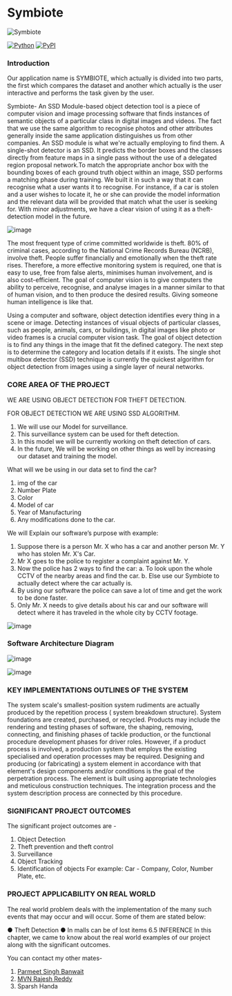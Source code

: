 # Symbiote

  ![Symbiote](https://user-images.githubusercontent.com/78999231/210716979-f41e6586-ef0e-48bc-aeb4-9ccbe68c2084.png)


[![Python](https://img.shields.io/pypi/pyversions/tensorflow.svg?style=plastic)](https://badge.fury.io/py/tensorflow)
[![PyPI](https://badge.fury.io/py/tensorflow.svg)](https://badge.fury.io/py/tensorflow)

### Introduction

Our application name is
SYMBIOTE, which actually is divided into two parts, the first which compares the
dataset and another which actually is the user interactive and performs the task given
by the user.


Symbiote- An SSD Module-based object detection tool is a piece of computer vision and image processing software that finds instances of semantic objects of a particular class in digital images and videos. The fact that we use the same algorithm to recognise photos and other attributes generally inside the same application distinguishes us from other companies. An SSD module is what we're actually employing to find them. A single-shot detector is an SSD. It predicts the border boxes and the classes directly from feature maps in a single pass without the use of a delegated region proposal network.To match the appropriate anchor box with the bounding boxes of each ground truth object within an image, SSD performs a matching phase during training. We built it in such a way that it can recognise what a user wants it to recognise. For instance, if a car is stolen and a user wishes to locate it, he or she can provide the model information and the relevant data will be provided that match what the user is seeking for. With minor adjustments, we have a clear vision of using it as a theft-detection model in the future.

![image](https://user-images.githubusercontent.com/92686380/213913344-84c64bd9-63aa-42d9-94b4-5e2debe13bbf.png)


The most frequent type of crime committed worldwide is theft. 80% of criminal cases, according to the National Crime Records Bureau (NCRB), involve theft. People suffer financially and emotionally when the theft rate rises. Therefore, a more effective monitoring system is required, one that is easy to use, free from false alerts, minimises human involvement, and is also cost-efficient. The goal of computer vision is to give computers the ability to perceive, recognise, and analyse images in a manner similar to that of human vision, and to then produce the desired results. Giving someone human intelligence is like that.

Using a computer and software, object detection identifies every thing in a scene or image. Detecting instances of visual objects of particular classes, such as people, animals, cars, or buildings, in digital images like photo or video frames is a crucial computer vision task. The goal of object detection is to find any things in the image that fit the defined category. The next step is to determine the category and location details if it exists. The single shot multibox detector (SSD) technique is currently the quickest algorithm for object detection from images using a single layer of neural networks.

### CORE AREA OF THE PROJECT

WE ARE USING OBJECT DETECTION FOR THEFT DETECTION.

FOR OBJECT DETECTION WE ARE USING SSD ALGORITHM.

1. We will use our Model for surveillance.
2. This surveillance system can be used for theft detection.
3. In this model we will be currently working on theft detection of cars.
4. In the future, We will be working on other things as well by increasing our dataset
and training the model.

What will we be using in our data set to find the car?
1. img of the car
2. Number Plate
3. Color
4. Model of car
5. Year of Manufacturing
6. Any modifications done to the car.

We will Explain our software’s purpose with example:

1. Suppose there is a person Mr. X who has a car and another person Mr. Y who has
stolen Mr. X's Car.
2. Mr X goes to the police to register a complaint against Mr. Y.
3. Now the police has 2 ways to find the car:
a. To look upon the whole CCTV of the nearby areas and find the car.
b. Else use our Symbiote to actually detect where the car actually is.
4. By using our software the police can save a lot of time and get the work to be done
faster.
5. Only Mr. X needs to give details about his car and our software will detect where it
has traveled in the whole city by CCTV footage.

![image](https://user-images.githubusercontent.com/92686380/213913470-b1ca680a-5d8e-40f1-8dd2-78fd2b5cb3ad.png)

### Software Architecture Diagram

![image](https://user-images.githubusercontent.com/78999231/212933564-a16e1eae-d0fe-49e5-86ac-63fcce05a0c6.png)

![image](https://user-images.githubusercontent.com/78999231/212933642-030b9ac2-7472-4ca0-845c-8a7972e5a802.png)

### KEY IMPLEMENTATIONS OUTLINES OF THE SYSTEM
The system scale's smallest-position system rudiments are actually produced by the repetition process ( system breakdown structure). System foundations are created, purchased, or recycled. Products may include the rendering and testing phases of software, the shaping, removing, connecting, and finishing phases of tackle production, or the functional procedure development phases for driver roles. However, if a product process is involved, a production system that employs the existing specialised and operation processes may be required.
Designing and producing (or fabricating) a system element in accordance with that element's design components and/or conditions is the goal of the perpetration process. The element is built using appropriate technologies and meticulous construction techniques. The integration process and the system description process are connected by this procedure.

### SIGNIFICANT PROJECT OUTCOMES
The significant project outcomes are -
1. Object Detection
2. Theft prevention and theft control
3. Surveillance
4. Object Tracking
5. Identification of objects
For example: Car - Company, Color, Number Plate, etc.

### PROJECT APPLICABILITY ON REAL WORLD
The real world problem deals with the implementation of the many such events that may occur and will occur. Some of them are stated below:

● Theft Detection
● In malls can be of lost items
6.5 INFERENCE
In this chapter, we came to know about the real world examples of our project along
with the significant outcomes.

You can contact my other mates-
1. [Parmeet Singh Banwait](https://github.com/Dedmondium)
2. [MVN Rajesh Reddy](https://github.com/rajeshreddy-1707)
3. Sparsh Handa
